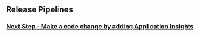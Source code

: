 ## Release Pipelines


### [Next Step - Make a code change by adding Application Insights](codechanges)